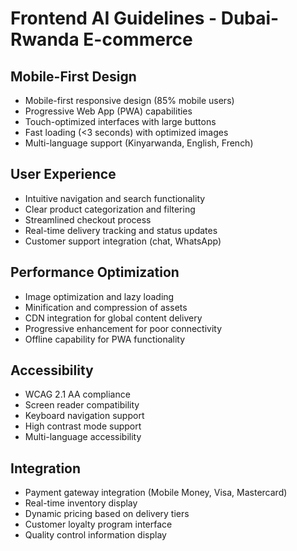 # Frontend AI Guidelines - Dubai-Rwanda E-commerce

## Mobile-First Design
- Mobile-first responsive design (85% mobile users)
- Progressive Web App (PWA) capabilities
- Touch-optimized interfaces with large buttons
- Fast loading (<3 seconds) with optimized images
- Multi-language support (Kinyarwanda, English, French)

## User Experience
- Intuitive navigation and search functionality
- Clear product categorization and filtering
- Streamlined checkout process
- Real-time delivery tracking and status updates
- Customer support integration (chat, WhatsApp)

## Performance Optimization
- Image optimization and lazy loading
- Minification and compression of assets
- CDN integration for global content delivery
- Progressive enhancement for poor connectivity
- Offline capability for PWA functionality

## Accessibility
- WCAG 2.1 AA compliance
- Screen reader compatibility
- Keyboard navigation support
- High contrast mode support
- Multi-language accessibility

## Integration
- Payment gateway integration (Mobile Money, Visa, Mastercard)
- Real-time inventory display
- Dynamic pricing based on delivery tiers
- Customer loyalty program interface
- Quality control information display 
